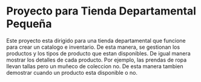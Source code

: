 # Proyecto para Tienda Departamental Pequeña
Este proyecto esta dirigido para una tienda departamental que funcione para crear un catalogo e inventario. De esta manera, se gestionan los productos y los tipos de producto que estan disponibles. De igual manera mostrar los detalles de cada producto. Por ejemplo, las prendas de ropa llevan tallas pero un muñeco de coleccion no. De esta manera tambien demostrar cuando un producto esta disponible o no. 
